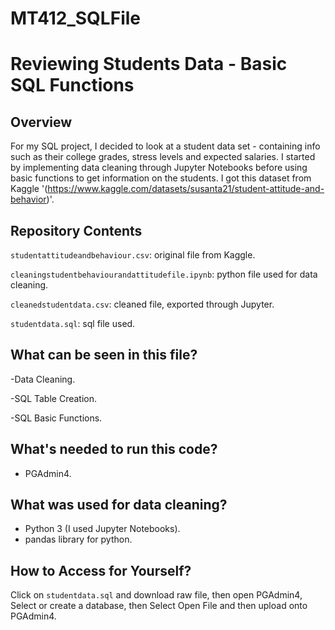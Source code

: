 # MT412_SQLFile
# Reviewing Students Data - Basic SQL Functions

## Overview 

For my SQL project, I decided to look at a student data set - containing info such as their college grades, stress levels and expected salaries. I started by implementing data cleaning through Jupyter Notebooks before using basic functions to get information on the students. I got this dataset from Kaggle '(https://www.kaggle.com/datasets/susanta21/student-attitude-and-behavior)'.

## Repository Contents

`studentattitudeandbehaviour.csv`: original file from Kaggle.

`cleaningstudentbehaviourandattitudefile.ipynb`: python file used for data cleaning.

`cleanedstudentdata.csv`: cleaned file, exported through Jupyter.

`studentdata.sql`: sql file used.

## What can be seen in this file?

-Data Cleaning.

-SQL Table Creation.

-SQL Basic Functions.

## What's needed to run this code?

- PGAdmin4.

## What was used for data cleaning?
- Python 3 (I used Jupyter Notebooks).
- pandas library for python.

  
## How to Access for Yourself?
Click on `studentdata.sql` and download raw file, then open PGAdmin4, Select or create a database, then Select Open File and then upload onto PGAdmin4.


##
